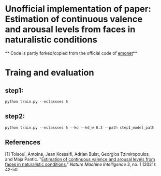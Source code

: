 # Unofficial implementation of paper: Estimation of continuous valence and arousal levels from faces in naturalistic conditions
** Code is partly forked/copied from the official code of [emonet](https://github.com/face-analysis/emonet)**

# Traing and evaluation
## step1:
`python train.py --nclassses 5 `
## step2:
`python train.py --nclassses 5 --kd --kd_w 0.3 --path step1_model_path`

## References
\[1\] Toisoul, Antoine, Jean Kossaifi, Adrian Bulat, Georgios Tzimiropoulos, and Maja Pantic. "[Estimation of continuous valence and arousal levels from faces in naturalistic conditions.](https://rdcu.be/cdnWi)" _Nature Machine Intelligence_ 3, no. 1 (2021): 42-50.

